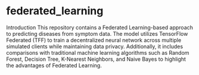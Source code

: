 # federated_learning
Introduction
This repository contains a Federated Learning-based approach to predicting diseases from symptom data. The model utilizes TensorFlow Federated (TFF) to train a decentralized neural network across multiple simulated clients while maintaining data privacy. Additionally, it includes comparisons with traditional machine learning algorithms such as Random Forest, Decision Tree, K-Nearest Neighbors, and Naive Bayes to highlight the advantages of Federated Learning.
